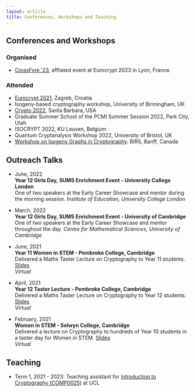 ```yaml
---
layout: article
title: Conferences, Workshops and Teaching
---
```


## Conferences and Workshops

### Organised
* [CrossFyre '23](https://sites.google.com/view/crossfyre2023/), affliated event at Eurocrypt 2023 in Lyon, France.

### Attended
* [Eurocrypt 2021](https://eurocrypt.iacr.org/2021/), Zagreb, Croatia
* Isogeny-based cryptography workshop, University of Birmingham, UK
* [Crypto 2022](https://crypto.iacr.org/2022/), Santa Barbara, USA
* Graduate Summer School of the PCMI Summer Session 2022, Park City, Utah
* ISOCRYPT 2022, KU Leuven, Belgium
* Quantum Cryptanalysis Workshop 2022, University of Bristol, UK
* [Workshop on Isogeny Graphs in Cryptography](https://www.birs.ca/events/2023/5-day-workshops/23w5132). BIRS, Banff, Canada
  
## Outreach Talks

* June, 2022\
**Year 12 Girls Day, SUMS Enrichment Event - University College London**\
One of two speakers at the Early Career Showcase and mentor during the morning session.
*Institute of Education, University College London*

* March, 2022\
**Year 12 Girls Day, SUMS Enrichment Event - University of Cambridge**\
One of two speakers at the Early Career Showcase and mentor throughout the day.
*Centre for Mathematical Sciences, University of Cambridge*

* June, 2021\
**Year 11 Women in STEM - Pembroke College, Cambridge**\
Delivered a Maths Taster Lecture on Cryptography to Year 11 students. <a href="https://docs.google.com/presentation/d/1zQ4DeP92EbOGP0jrzs4C9zfBw-xLbrR4HIpYEEItwFQ/edit?usp=sharing" target="_blank">Slides</a>\
*Virtual*

* April, 2021\
**Year 12 Taster Lecture - Pembroke College, Cambridge**\
Delivered a Maths Taster Lecture on Cryptography to Year 12 students. <a href="https://docs.google.com/presentation/d/1zQ4DeP92EbOGP0jrzs4C9zfBw-xLbrR4HIpYEEItwFQ/edit?usp=sharing" target="_blank">Slides</a>\
*Virtual*

* February, 2021\
**Women in STEM - Selwyn College, Cambridge**\
Delivered a lecture on Cryptography to hundreds of Year 10 students in a taster day for Women in STEM. <a href="https://docs.google.com/presentation/d/1IXgY7_xpQinM_ZPfvubV5d6tQVn2XnNI6V6CuPp7Sfc/edit?usp=sharing" target="_blank">Slides</a>\
*Virtual*


## Teaching 
* Term 1, 2021 - 2023: Teaching assistant for <a href="https://www.ucl.ac.uk/module-catalogue/modules/introduction-to-cryptography/COMP0025" target="_blank">Introduction to Cryptography (COMP0025)</a> at UCL
